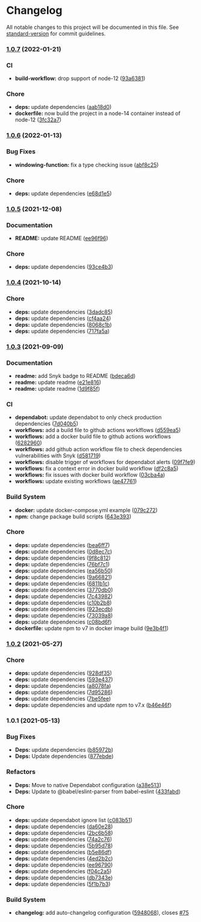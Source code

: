 # Changelog

All notable changes to this project will be documented in this file. See [standard-version](https://github.com/conventional-changelog/standard-version) for commit guidelines.

### [1.0.7](https://github.com/FlorentinTh/LE2ML-Windowing-Module/compare/v1.0.6...v1.0.7) (2022-01-21)


### CI

* **build-workflow:** drop support of node-12 ([93a6381](https://github.com/FlorentinTh/LE2ML-Windowing-Module/commit/93a638131304a949143d38e3af50796fd4b879ba))


### Chore

* **deps:** update dependencies ([aab18d0](https://github.com/FlorentinTh/LE2ML-Windowing-Module/commit/aab18d03120a8755ed63cd6e88c7b4b1a529b207))
* **dockerfile:** now build the project in a node-14 container instead of node-12 ([3fc32a7](https://github.com/FlorentinTh/LE2ML-Windowing-Module/commit/3fc32a77b8b4fc4cee98502c07c34495180e10d7))

### [1.0.6](https://github.com/FlorentinTh/LE2ML-Windowing-Module/compare/v1.0.5...v1.0.6) (2022-01-13)


### Bug Fixes

* **windowing-function:** fix a type checking issue ([abf8c25](https://github.com/FlorentinTh/LE2ML-Windowing-Module/commit/abf8c256b6abb3e80d532d8ccf35f3238030ac45))


### Chore

* **deps:** update dependencies ([e68d1e5](https://github.com/FlorentinTh/LE2ML-Windowing-Module/commit/e68d1e570c68bfe036e75a7d902fb0fa81f2287a))

### [1.0.5](https://github.com/FlorentinTh/LE2ML-Windowing-Module/compare/v1.0.4...v1.0.5) (2021-12-08)


### Documentation

* **README:** update README ([ee96f96](https://github.com/FlorentinTh/LE2ML-Windowing-Module/commit/ee96f96a92780d0da6a686e775e7adec748cdd18))


### Chore

* **deps:** update dependencies ([93ce4b3](https://github.com/FlorentinTh/LE2ML-Windowing-Module/commit/93ce4b35ba059e003d629369ee389355f45f29b1))

### [1.0.4](https://github.com/FlorentinTh/LE2ML-Windowing-Module/compare/v1.0.3...v1.0.4) (2021-10-14)


### Chore

* **deps:** update dependencies ([3dadc85](https://github.com/FlorentinTh/LE2ML-Windowing-Module/commit/3dadc85005e2f007791782d040b8a78e5a45bfb8))
* **deps:** update dependencies ([cf4aa24](https://github.com/FlorentinTh/LE2ML-Windowing-Module/commit/cf4aa2463087c2c95fb2466308067c70b9dfa042))
* **deps:** update dependencies ([8068c1b](https://github.com/FlorentinTh/LE2ML-Windowing-Module/commit/8068c1bb323371f71fa1c3b190e2832f106ee752))
* **deps:** update dependencies ([717fa5a](https://github.com/FlorentinTh/LE2ML-Windowing-Module/commit/717fa5a98951882efe59f4541ed1d7b25fd85c73))

### [1.0.3](https://github.com/FlorentinTh/LE2ML-Windowing-Module/compare/v1.0.2...v1.0.3) (2021-09-09)


### Documentation

* **readme:** add Snyk badge to README ([bdeca6d](https://github.com/FlorentinTh/LE2ML-Windowing-Module/commit/bdeca6de6122f813d9441061778124d27e0ab4cc))
* **readme:** update readme ([e21e816](https://github.com/FlorentinTh/LE2ML-Windowing-Module/commit/e21e8167172d8fc82d6d89ef11be6af8f3540eae))
* **readme:** update readme ([1d9f85f](https://github.com/FlorentinTh/LE2ML-Windowing-Module/commit/1d9f85f81790e9c1744fca5a9bece97321a19d1b))


### CI

* **dependabot:** update dependabot to only check production dependencies ([7d040b5](https://github.com/FlorentinTh/LE2ML-Windowing-Module/commit/7d040b5ab7f603f423d59f315461bb8d25415155))
* **workflows:** add a build file to github actions worklflows ([d559ea5](https://github.com/FlorentinTh/LE2ML-Windowing-Module/commit/d559ea58960f9b0eb7621ea58e97e832cc66aa70))
* **workflows:** add a docker build file to github actions workflows ([6282960](https://github.com/FlorentinTh/LE2ML-Windowing-Module/commit/628296026712cfb45c0e09a0cb8d9a7b7f6ac610))
* **workflows:** add github action workflow file to check dependencies vulnerabilities with Snyk ([d581719](https://github.com/FlorentinTh/LE2ML-Windowing-Module/commit/d581719277cca80e3467e3e5113d586645691dc7))
* **workflows:** disable trigger of workflows for dependabot alerts ([09f7fe9](https://github.com/FlorentinTh/LE2ML-Windowing-Module/commit/09f7fe9c7fa00b7760271de62ddea37e02af7877))
* **workflows:** fix a context error in docker build workflow ([df2c8a5](https://github.com/FlorentinTh/LE2ML-Windowing-Module/commit/df2c8a5cf8f60e2309458fb98409c7a19d1520a8))
* **workflows:** fix issues with docker build workflow ([03cba4a](https://github.com/FlorentinTh/LE2ML-Windowing-Module/commit/03cba4a5b346ee788019a27f2e5c48c2017a3501))
* **workflows:** update existing workflows ([ae47761](https://github.com/FlorentinTh/LE2ML-Windowing-Module/commit/ae477610561ed9220fcf175980ceade6cc2b63f8))


### Build System

* **docker:** update docker-compose.yml example ([079c272](https://github.com/FlorentinTh/LE2ML-Windowing-Module/commit/079c2727b3825ed9eeda76c32b0f6d7e1f57879f))
* **npm:** change package build scripts ([643e393](https://github.com/FlorentinTh/LE2ML-Windowing-Module/commit/643e3932ed0358ced06fd97a2c1ce774a7f8cc92))


### Chore

* **deps:** update dependencies ([bea6ff7](https://github.com/FlorentinTh/LE2ML-Windowing-Module/commit/bea6ff746f8d0d45ba21bfc8f05cf2ef1553af03))
* **deps:** update dependencies ([0d8ec7c](https://github.com/FlorentinTh/LE2ML-Windowing-Module/commit/0d8ec7c4177b201870adff2ab6e2a280075d545b))
* **deps:** update dependencies ([9f8c812](https://github.com/FlorentinTh/LE2ML-Windowing-Module/commit/9f8c812aa9d7fdba40cf990df5b86e14e0453c01))
* **deps:** update dependencies ([76bf7c1](https://github.com/FlorentinTh/LE2ML-Windowing-Module/commit/76bf7c1a6b25ac86f173d42d872ab4e61d327dff))
* **deps:** update dependencies ([ea56b50](https://github.com/FlorentinTh/LE2ML-Windowing-Module/commit/ea56b50f4b998039422487eda18f41254bf1b142))
* **deps:** update dependencies ([9a66821](https://github.com/FlorentinTh/LE2ML-Windowing-Module/commit/9a66821b4858b0173932337bc677e0d047c3fd5f))
* **deps:** update dependencies ([6811b1c](https://github.com/FlorentinTh/LE2ML-Windowing-Module/commit/6811b1c8ced0d53065c95d5782d2736dee3b766d))
* **deps:** update dependencies ([3770db0](https://github.com/FlorentinTh/LE2ML-Windowing-Module/commit/3770db01a1e4cb54403009a05ca6cea0b260ae8e))
* **deps:** update dependencies ([7c43982](https://github.com/FlorentinTh/LE2ML-Windowing-Module/commit/7c4398218ad985a43d207dd4357882668acc1e8f))
* **deps:** update dependencies ([c10b2b8](https://github.com/FlorentinTh/LE2ML-Windowing-Module/commit/c10b2b87e06b2dbb3d8b479e21e7514019975b2c))
* **deps:** update dependencies ([923ecdb](https://github.com/FlorentinTh/LE2ML-Windowing-Module/commit/923ecdb348a86c7e345f5b29575960796f46d9cf))
* **deps:** update dependencies ([73039a8](https://github.com/FlorentinTh/LE2ML-Windowing-Module/commit/73039a8a8dae3a2138b46b701625f155e641d06d))
* **deps:** update dependencies ([c08bd6f](https://github.com/FlorentinTh/LE2ML-Windowing-Module/commit/c08bd6ff4664f24e65e40a53b3776452709f7829))
* **dockerfile:** update npm to v7 in docker image build ([9e3b4f1](https://github.com/FlorentinTh/LE2ML-Windowing-Module/commit/9e3b4f19948084211e6b529bab717386c6d42fff))

### [1.0.2](https://github.com/FlorentinTh/LE2ML-Windowing-Module/compare/v1.0.1...v1.0.2) (2021-05-27)


### Chore

* **deps:** update dependencies ([928df35](https://github.com/FlorentinTh/LE2ML-Windowing-Module/commit/928df35bbe2b3a19c657a043c02b9b6336e0980c))
* **deps:** update dependencies ([593e437](https://github.com/FlorentinTh/LE2ML-Windowing-Module/commit/593e4370dae6a908ee693b25c9325a20915d454e))
* **deps:** update dependencies ([a8078fa](https://github.com/FlorentinTh/LE2ML-Windowing-Module/commit/a8078fab83cc290ada8c17ce20f787b0b1627679))
* **deps:** update dependencies ([7d95286](https://github.com/FlorentinTh/LE2ML-Windowing-Module/commit/7d95286aab81d8760e42ea8c3ae02c8b63568fb9))
* **deps:** update dependencies ([7be5fee](https://github.com/FlorentinTh/LE2ML-Windowing-Module/commit/7be5fee08ea889f971a38c8a455a4639a640cd47))
* **deps:** update dependencies and update npm to v7.x ([b46e46f](https://github.com/FlorentinTh/LE2ML-Windowing-Module/commit/b46e46f758ae386290595d6b4aae8c2443485bd6))

### 1.0.1 (2021-05-13)


### Bug Fixes

* **Deps:** update dependencies ([b85972b](https://github.com/FlorentinTh/LE2ML-Windowing-Module/commit/b85972b7ec2c8b93fbdb46031a8b157600293abb))
* **Deps:** Update dependencies ([877ebde](https://github.com/FlorentinTh/LE2ML-Windowing-Module/commit/877ebdeba9fe48aa19d2660a4bd47b2542f3bb67))


### Refactors

* **Deps:** Move to native Dependabot configuration ([a38e513](https://github.com/FlorentinTh/LE2ML-Windowing-Module/commit/a38e513984f0e436696c5089a51e0c9aa67269e1))
* **Deps:** Update to @babel/eslint-parser from babel-eslint ([433fabd](https://github.com/FlorentinTh/LE2ML-Windowing-Module/commit/433fabd36bcaee55d4e4d7b2ecb35efc0e1db2ef))


### Chore

* **deps:** update dependabot ignore list ([c083b51](https://github.com/FlorentinTh/LE2ML-Windowing-Module/commit/c083b518b5814f33430ae4e114a5b4961f305be2))
* **deps:** update dependencies ([da60e28](https://github.com/FlorentinTh/LE2ML-Windowing-Module/commit/da60e28a5b527f4c8aa3a8fe25f0dd7e4d9c2402))
* **deps:** update dependencies ([2bc6b58](https://github.com/FlorentinTh/LE2ML-Windowing-Module/commit/2bc6b58ebfc4566e966ba7523d4a8b7f1a2f0676))
* **deps:** update dependencies ([74a2c76](https://github.com/FlorentinTh/LE2ML-Windowing-Module/commit/74a2c76d2c6e59b48662be85b047c7be4ac66eaa))
* **deps:** update dependencies ([5b95d78](https://github.com/FlorentinTh/LE2ML-Windowing-Module/commit/5b95d78fb1f94c5862180cb8964b33082e136911))
* **deps:** update dependencies ([b5e86df](https://github.com/FlorentinTh/LE2ML-Windowing-Module/commit/b5e86dfd8b594c105bdd0839b0e1251ebcfed601))
* **deps:** update dependencies ([4ed2b2c](https://github.com/FlorentinTh/LE2ML-Windowing-Module/commit/4ed2b2c01c13c97e6a46c241916af5defaf01e12))
* **deps:** update dependencies ([ee96790](https://github.com/FlorentinTh/LE2ML-Windowing-Module/commit/ee96790c7303bc61544c84a34fc7537d443a5970))
* **deps:** update dependencies ([f04c2a5](https://github.com/FlorentinTh/LE2ML-Windowing-Module/commit/f04c2a5aa9cc8370c6cd123672baae7e1dfb4d1c))
* **deps:** update dependencies ([db7343e](https://github.com/FlorentinTh/LE2ML-Windowing-Module/commit/db7343eb7211712b979120a3d94bc8149a8bc5b3))
* **deps:** update dependencies ([5f1b7b3](https://github.com/FlorentinTh/LE2ML-Windowing-Module/commit/5f1b7b39f8852a590a8268f916215ab413d9b734))


### Build System

* **changelog:** add auto-changelog configuration ([5948068](https://github.com/FlorentinTh/LE2ML-Windowing-Module/commit/59480686ab1f3bb7b340f6c4014b970bee5dc5f8)), closes [#75](https://github.com/FlorentinTh/LE2ML-Windowing-Module/issues/75)
